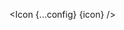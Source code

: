 <script lang="ts">
  import type { ComponentType } from 'svelte';
  const config = {
    size: '30',
    color: '#FF5733'
  };
  import { Icon } from 'svelte-remix';
  export let icon: ComponentType;
</script>

<Icon {...config} {icon} />
